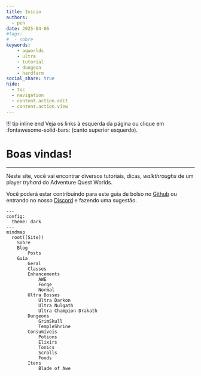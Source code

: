 ```yaml
---
title: Início
authors:
  - pen
date: 2025-04-06
#tags:
#  - sobre
keywords:
    - aqworlds
    - ultra
    - tutorial
    - dungeon
    - hardfarm
social_share: true
hide:
  - toc
  - navigation
  - content.action.edit
  - content.action.view
---
```

!!! tip inline end
    Veja os links à esquerda da página ou clique em :fontawesome-solid-bars: (canto superior esquerdo).
# Boas vindas!
---


Neste site, você vai encontrar diversos tutoriais, dicas, *walkthroughs* de um player *tryhard* do Adventure Quest Worlds.

Você poderá estar contribuindo para este guia de bolso no [Github](https://github.com/jix-AQW/site) ou entrando no nosso [Discord](https://discord.gg/uc9y27NYTp) e fazendo uma sugestão.

```mermaid
---
config:
  theme: dark
---
mindmap
  root((Site))
    Sobre
    Blog
        Posts
    Guia
        Geral
        Classes
        Enhancements
            AWE
            Forge
            Normal
        Ultra Bosses
            Ultra Darkon
            Ultra Nulgath
            Ultra Champion Drakath
        Dungeons
            GrimSkull
            TempleShrine
        Consumíveis
            Potions
            Elixirs
            Tonics
            Scrolls
            Foods
        Itens
            Blade of Awe

```